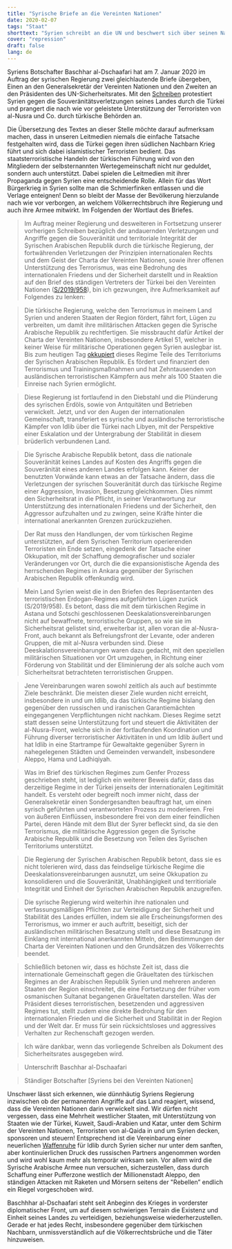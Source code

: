 ```yaml
---
title: "Syrische Briefe an die Vereinten Nationen"
date: 2020-02-07
tags: "Staat"
shorttext: "Syrien schreibt an die UN und beschwert sich über seinen Nachbar die Türkei. Warum wird darüber nicht groß berichtet, oder spielt es den Schergen im Westen wieder zu?"
cover: "repression"
draft: false
lang: de
---
```


Syriens Botschafter Baschhar al-Dschaafari hat am 7. Januar 2020 im Auftrag der syrischen Regierung zwei gleichlautende Briefe übergeben, Einen an den Generalsekretär der Vereinten Nationen und den Zweiten an den Präsidenten des UN-Sicherheitsrates. Mit den [Schreiben](https://undocs.org/S/2020/7 "Identical letters dated 2 January 2020 from the Permanent Representative of the Syrian Arab Republic to the United Nations addressed to the Secretary-General and the President of the Security Council") protestiert Syrien gegen die Souveränitätsverletzungen seines Landes durch die Türkei und prangert die nach wie vor geleistete Unterstützung der Terroristen von al-Nusra und Co. durch türkische Behörden an.

Die Übersetzung des Textes an dieser Stelle möchte darauf aufmerksam machen, dass in unseren Leitmedien niemals die einfache Tatsache festgehalten wird, dass die Türkei gegen ihren südlichen Nachbarn Krieg führt und sich dabei islamistischer Terroristen bedient. Das staatsterroristische Handeln der türkischen Führung wird von den Mitgliedern der selbsternannten Wertegemeinschaft nicht nur geduldet, sondern auch unterstützt. Dabei spielen die Leitmedien mit ihrer Propaganda gegen Syrien eine entscheidende Rolle. Allein für das Wort Bürgerkrieg in Syrien sollte man die Schmierfinken entlassen und die Verlage enteignen! Denn so bleibt der Masse der Bevölkerung hierzulande nach wie vor verborgen, an welchem Völkerrechtsbruch ihre Regierung und auch ihre Armee mitwirkt. Im Folgenden der Wortlaut des Briefes.

> Im Auftrag meiner Regierung und desweiteren in Fortsetzung unserer vorherigen Schreiben bezüglich der andauernden Verletzungen und Angriffe gegen die Souveränität und territoriale Integrität der Syrischen Arabischen Republik durch die türkische Regierung, der fortwährenden Verletzungen der Prinzipien internationalen Rechts und dem Geist der Charta der Vereinten Nationen, sowie ihrer offenen Unterstützung des Terrorismus, was eine Bedrohung des internationalen Friedens und der Sicherheit darstellt und in Reaktion auf den Brief des ständigen Vertreters der Türkei bei den Vereinten Nationen ([S/2019/958](https://undocs.org/en/S/2019/958 "Letter dated 18 December 2019 from the Permanent Representative of Turkey to the United Nations addressed to the President of the Security Council")), bin ich gezwungen, ihre Aufmerksamkeit auf Folgendes zu lenken:

> Die türkische Regierung, welche den Terrorismus in meinem Land Syrien und anderen Staaten der Region fördert, fährt fort, Lügen zu verbreiten, um damit ihre militärischen Attacken gegen die Syrische Arabische Republik zu rechtfertigen. Sie missbraucht dafür Artikel der Charta der Vereinten Nationen, insbesondere Artikel 51, welcher in keiner Weise für militärische Operationen gegen Syrien auslegbar ist. Bis zum heutigen Tag [okkupiert](/static/downloads/res2253.pdf "Resolution 2253") dieses Regime Teile des Territoriums der Syrischen Arabischen Republik. Es fördert und finanziert den Terrorismus und Trainingsmaßnahmen und hat Zehntausenden von ausländischen terroristischen Kämpfern aus mehr als 100 Staaten die Einreise nach Syrien ermöglicht.

> Diese Regierung ist fortlaufend in den Diebstahl und die Plünderung des syrischen Erdöls, sowie von Antquitäten und Betrieben verwickelt. Jetzt, und vor den Augen der internationalen Gemeinschaft, transferiert es syrische und ausländische terroristische Kämpfer von Idlib über die Türkei nach Libyen, mit der Perspektive einer Eskalation und der Untergrabung der Stabilität in diesem brüderlich verbundenen Land.

> Die Syrische Arabische Republik betont, dass die nationale Souveränität keines Landes auf Kosten des Angriffs gegen die Souveränität eines anderen Landes erfolgen kann. Keiner der benutzten Vorwände kann etwas an der Tatsache ändern, dass die Verletzungen der syrischen Souveränität durch das türkische Regime einer Aggression, Invasion, Besetzung gleichkommen. Dies nimmt den Sicherheitsrat in die Pflicht, in seiner Verantwortung zur Unterstützung des internationalen Friedens und der Sicherheit, den Aggressor aufzuhalten und zu zwingen, seine Kräfte hinter die international anerkannten Grenzen zurückzuziehen.

> Der Rat muss den Handlungen, der vom türkischen Regime unterstützten, auf dem Syrischen Territorium operierenden Terroristen ein Ende setzen, eingedenk der Tatsache einer Okkupation, mit der Schaffung demografischer und sozialer Veränderungen vor Ort, durch die die expansionistische Agenda des herrschenden Regimes in Ankara gegenüber der Syrischen Arabischen Republik offenkundig wird.

> Mein Land Syrien weist die in den Briefen des Repräsentanten des terroristischen Erdogan-Regimes aufgeführten Lügen zurück (S/2019/958). Es betont, dass die mit dem türkischen Regime in Astana und Sotschi geschlossenen Deeskalationsvereinbarungen nicht auf bewaffnete, terroristische Gruppen, so wie sie im Sicherheitsrat gelistet sind, erweiterbar ist, allen voran die al-Nusra-Front, auch bekannt als Befreiungsfront der Levante, oder anderen Gruppen, die mit al-Nusra verbunden sind. Diese Deeskalationsvereinbarungen waren dazu gedacht, mit den speziellen militärischen Situationen vor Ort umzugehen, in Richtung einer Förderung von Stabilität und der Eliminierung der als solche auch vom Sicherheitsrat betrachteten terroristischen Gruppen.

> Jene Vereinbarungen waren sowohl zeitlich als auch auf bestimmte Ziele beschränkt. Die meisten dieser Ziele wurden nicht erreicht, insbesondere in und um Idlib, da das türkische Regime bislang den gegenüber den russischen und iranischen Garantiemächten eingegangenen Verpflichtungen nicht nachkam. Dieses Regime setzt statt dessen seine Unterstützung fort und steuert die Aktivitäten der al-Nusra-Front, welche sich in der fortlaufenden Koordination und Führung diverser terroristischer Aktivitäten in und um Idlib äußert und hat Idlib in eine Startrampe für Gewaltakte gegenüber Syrern in nahegelegenen Städten und Gemeinden verwandelt, insbesondere Aleppo, Hama und Ladhiqiyah.

> Was im Brief des türkischen Regimes zum Genfer Prozess geschrieben steht, ist lediglich ein weiterer Beweis dafür, dass das derzeitige Regime in der Türkei jenseits der internationalen Legitimität handelt. Es versteht oder begreift noch immer nicht, dass der Generalsekretär einen Sondergesandten beauftragt hat, um einen syrisch geführten und verantworteten Prozess zu moderieren. Frei von äußeren Einflüssen, insbesondere frei von dem einer feindlichen Partei, deren Hände mit dem Blut der Syrer befleckt sind, da sie den Terrorismus, die militärische Aggression gegen die Syrische Arabische Republik und die Besetzung von Teilen des Syrischen Territoriums unterstützt.

> Die Regierung der Syrischen Arabischen Republik betont, dass sie es nicht tolerieren wird, dass das feindselige türkische Regime die Deeskalationsvereinbarungen ausnutzt, um seine Okkupation zu konsolidieren und die Souveränität, Unabhängigkeit und territioriale Integrität und Einheit der Syrischen Arabischen Republik anzugreifen.

> Die syrische Regierung wird weiterhin ihre nationalen und verfassungsmäßigen Pflichten zur Verteidigung der Sicherheit und Stabilität des Landes erfüllen, indem sie alle Erscheinungsformen des Terrorismus, wo immer er auch auftritt, beseitigt, sich der ausländischen militärischen Besatzung stellt und diese Besatzung im Einklang mit international anerkannten Mitteln, den Bestimmungen der Charta der Vereinten Nationen und den Grundsätzen des Völkerrechts beendet.

> Schließlich betonen wir, dass es höchste Zeit ist, dass die internationale Gemeinschaft gegen die Gräueltaten des türkischen Regimes an der Arabischen Republik Syrien und mehreren anderen Staaten der Region einschreitet, die eine Fortsetzung der früher vom osmanischen Sultanat begangenen Gräueltaten darstellen. Was der Präsident dieses terroristischen, besetzenden und aggressiven Regimes tut, stellt zudem eine direkte Bedrohung für den internationalen Frieden und die Sicherheit und Stabilität in der Region und der Welt dar. Er muss für sein rücksichtsloses und aggressives Verhalten zur Rechenschaft gezogen werden.

> Ich wäre dankbar, wenn das vorliegende Schreiben als Dokument des Sicherheitsrates ausgegeben wird.

> Unterschrift Baschhar al-Dschaafari

> Ständiger Botschafter [Syriens bei den Vereinten Nationen]

Unschwer lässt sich erkennen, wie dünnhäutig Syriens Regierung inzwischen ob der permanenten Angriffe auf das Land reagiert, wissend, dass die Vereinten Nationen darin verwickelt sind. Wir dürfen nicht vergessen, dass eine Mehrheit westlicher Staaten, mit Unterstützung von Staaten wie der Türkei, Kuweit, Saudi-Arabien und Katar, unter dem Schirm der Vereinten Nationen, Terroristen von al-Qaida in und um Syrien decken, sponsoren und steuern! Entsprechend ist die Vereinbarung einer neuerlichen [Waffenruhe](https://flutterbareer.wordpress.com/2020/01/13/waffenruhe-in-libyen-und-syrien-beschlossen/ "Waffenruhe in Libyen und Syrien beschlossen") für Idlib durch Syrien sicher nur unter dem sanften, aber kontinuierlichen Druck des russischen Partners angenommen worden und wird wohl kaum mehr als temporär wirksam sein. Vor allem wird die Syrische Arabische Armee nun versuchen, sicherzustellen, dass durch Schaffung einer Pufferzone westlich der Millionenstadt Aleppo, den ständigen Attacken mit Raketen und Mörsern seitens der "Rebellen” endlich ein Riegel vorgeschoben wird.

Baschhhar al-Dschaafari steht seit Anbeginn des Krieges in vorderster diplomatischer Front, um auf diesem schwierigen Terrain die Existenz und Einheit seines Landes zu verteidigen, beziehungsweise wiederherzustellen. Gerade er hat jedes Recht, insbesondere gegenüber dem türkischen Nachbarn, unmissverständlich auf die Völkerrechtsbrüche und die Täter hinzuweisen.
